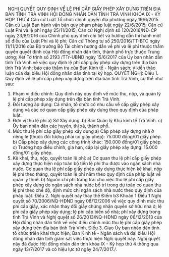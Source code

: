 <jsontable name="bang_0"> </jsontable>
 
NGHỊ QUYẾT
QUY
ĐỊNH VỀ LỆ PHÍ CẤP GIẤY PHÉP XÂY DỰNG TRÊN ĐỊA BÀN TỈNH TRÀ VINH
HỘI ĐỒNG NHÂN DÂN TỈNH TRÀ VINH
KHÓA IX - KỲ HỌP THỨ 4
Căn cứ Luật Tổ chức chính quyền
địa phương ngày 19/6/2015
Căn cứ Luật Ban hành văn bản
quy phạm pháp luật ngày 22/6/2015;
Căn cứ Luật Phí và lệ phí
ngày 25/11/2015;
Căn cứ Nghị định số
120/2016/NĐ-CP ngày 23/8/2016 của Chính phủ quy định chi tiết và hướng dẫn thi
hành một số điều của Luật Phí và lệ phí;
Căn cứ Thông tư số
250/2016/TT-BTC ngày 11/11/2016 của Bộ trưởng Bộ Tài chính hướng dẫn về phí và
lệ phí thuộc thẩm quyền quyết định của Hội đồng nhân dân tỉnh, thành phố trực
thuộc Trung ương;
Xét Tờ trình số 2193
/TTr-UBND ngày 15/6/2017 của Ủy ban nhân dân tỉnh Trà Vinh về việc quy định lệ
phí cấp giấy phép xây dựng trên địa bàn tỉnh Trà Vinh; báo cáo thẩm tra của Ban
Kinh tế - Ngân sách; ý kiến thảo luận của đại biểu Hội đồng nhân dân tỉnh tại kỳ
họp.
QUYẾT NGHỊ:
Điều 1. Quy định về lệ phí cấp phép xây dựng
trên địa bàn tỉnh Trà Vinh, cụ thể như sau:
1. Phạm vi điều chỉnh: Quy định này quy định
về mức thu, nộp, và quản lý lệ phí cấp phép xây dựng trên địa bàn tỉnh Trà
Vinh.
2. Đối tượng áp dụng: Cá nhân, tổ chức có nhu cầu về cấp giấy phép xây dựng và các cơ quan cấp giấy phép xây dựng
theo quy định của pháp luật.
3. Đơn vị thu lệ phí
a) Sở Xây dựng.
b) Ban Quản lý Khu kinh tế Trà
Vinh.
c) Ủy ban nhân dân các huyện, thị
xã, thành phố.
4. Mức thu lệ phí cấp giấy phép xây dựng
a) Cấp phép xây dựng nhà ở riêng lẻ
(thuộc đối tượng phải có giấy phép): 75.000 đồng/01 giấy phép.
b) Cấp phép xây dựng các công
trình khác: 150.000 đồng/01 giấy phép.
c) Trường hợp điều chỉnh, gia hạn,
cấp lại giấy phép xây dựng: 15.000 đồng/01 giấy phép.
5. Kê khai, thu, nộp,
quyết toán lệ phí:
a) Cơ quan thu lệ phí cấp giấy phép xây dựng thực hiện nộp
toàn bộ tiền lệ phí thu được vào ngân sách nhà nước. Cơ quan thu lệ phí cấp giấy
phép xây dựng thực hiện kê khai, nộp lệ phí theo tháng, quyết toán lệ phí năm
theo quy định của pháp luật về quản lý thuế.
b) Nguồn chi phí trang trải cho việc thu lệ phí cấp giấy
phép xây dựng do ngân sách nhà nước bố trí trong dự toán cơ quan thu lệ phí
theo chế độ, định mức chi ngân sách nhà nước theo quy định của pháp luật.
Điều 2. Nghị quyết này thay thế Điểm b3 Khoản 1 Điều 1 Nghị quyết số
70/2006/NQ-HĐND ngày 08/12/2006 về việc quy định mức thu phí cấp giấy, xác nhận
thay đổi giấy chứng nhận quyền sở hữu nhà ở; lệ phí cấp giấy phép xây dựng; lệ
phí cấp biển số nhà; phí xây dựng trong tỉnh Trà Vinh và Nghị quyết số
26/2013/NQ-HĐND ngày 06/12/2013 của Hội đồng nhân dân tỉnh về việc điều chỉnh mức
thu lệ phí cấp giấy phép xây dựng trên địa bàn tỉnh Trà Vinh.
Điều 3. Giao Ủy ban nhân dân tỉnh tổ chức
triển khai thực hiện; Ban Kinh tế - Ngân sách và đại biểu Hội đồng nhân dân tỉnh
giám sát việc thực hiện Nghị quyết này.
Nghị quyết này đã
được Hội đồng nhân dân tỉnh khóa IX - Kỳ họp thứ 4 thông qua ngày 13/7/2017 và có hiệu lực từ ngày 24/7/2017./.
 
<jsontable name="bang_1"> </jsontable>